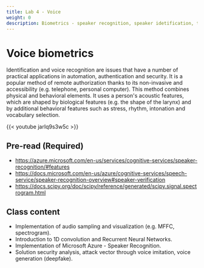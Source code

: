 ```yaml
---
title: Lab 4 - Voice
weight: 0
description: Biometrics - speaker recognition, speaker idetification, text-to-speech.
---
```


# Voice biometrics

Identification and voice recognition are issues that have a number of practical applications in automation, authentication and security. It is a popular method of remote authorization thanks to its non-invasive and accessibility (e.g. telephone, personal computer). This method combines physical and behavioral elements. It uses a person's acoustic features, which are shaped by biological features (e.g. the shape of the larynx) and by additional behavioral features such as stress, rhythm, intonation and vocabulary selection.

{{< youtube jarIq9s3w5c >}}

## Pre-read (Required)

- https://azure.microsoft.com/en-us/services/cognitive-services/speaker-recognition/#features
- https://docs.microsoft.com/en-us/azure/cognitive-services/speech-service/speaker-recognition-overview#speaker-verification
- https://docs.scipy.org/doc/scipy/reference/generated/scipy.signal.spectrogram.html

## Class content

- Implementation of audio sampling and visualization (e.g. MFFC, spectrogram).
- Introduction to 1D convolution and Recurrent Neural Networks.
- Implementation of Microsoft Azure - Speaker Recognition.
- Solution security analysis, attack vector through voice imitation, voice generation (deepfake).